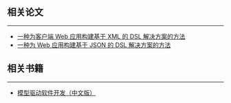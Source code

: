 ## 相关论文
----
- [一种为客户端 Web 应用构建基于 XML 的 DSL 解决方案的方法](xml-dsl-for-web.md)
- [一种为 Web 应用构建基于 JSON 的 DSL 解决方案的方法](json-dsl-for-web.md)

## 相关书籍
----
- [模型驱动软件开发（中文版）](mdsd/README.md)
